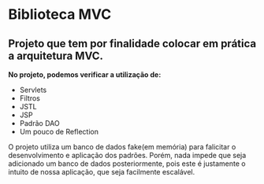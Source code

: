 # Biblioteca MVC

## Projeto que tem por finalidade colocar em prática a arquitetura MVC. 

**No projeto, podemos verificar a utilização de:** 
- Servlets 
- Filtros
- JSTL
- JSP
- Padrão DAO
- Um pouco de Reflection

O projeto utiliza um banco de dados fake(em memória) para falicitar o desenvolvimento e aplicação dos padrões. Porém, nada impede que seja adicionado um banco de dados posteriormente, pois este é justamente o intuito de nossa aplicação, que seja facilmente escalável. 

